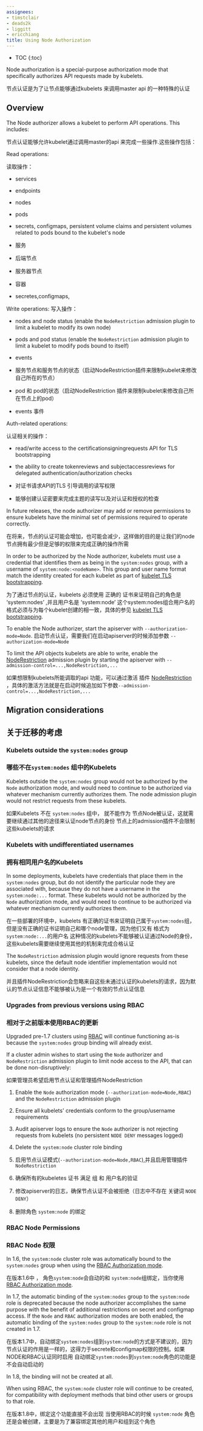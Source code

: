 ```yaml
---
assignees:
- timstclair
- deads2k
- liggitt
- ericchiang
title: Using Node Authorization
---
```


* TOC
{:toc}

Node authorization is a special-purpose authorization mode that specifically authorizes API requests made by kubelets.

节点认证是为了让节点能够通过kubelets 来调用master api 的一种特殊的认证

## Overview

The Node authorizer allows a kubelet to perform API operations. This includes:

节点认证能够允许kubelet通过调用master的api 来完成一些操作.这些操作包括：

Read operations:

读取操作：

* services
* endpoints
* nodes
* pods
* secrets, configmaps, persistent volume claims and persistent volumes related to pods bound to the kubelet's node

* 服务
* 后端节点
* 服务器节点
* 容器
* secretes,configmaps, 

Write operations:
写入操作：

* nodes and node status (enable the `NodeRestriction` admission plugin to limit a kubelet to modify its own node)
* pods and pod status (enable the `NodeRestriction` admission plugin to limit a kubelet to modify pods bound to itself)
* events

* 服务节点和服务节点的状态（启动NodeRestriction插件来限制kubelet来修改自己所在的节点）
* pod 和 pod的状态（启动NodeRestriction 插件来限制kubelet来修改自己所在节点上的pod）
* events 事件

Auth-related operations:

认证相关的操作：

* read/write access to the certificationsigningrequests API for TLS bootstrapping
* the ability to create tokenreviews and subjectaccessreviews for delegated authentication/authorization checks

* 对证书请求API的TLS 引导调用的读写权限
* 能够创建认证密要来完成主题的读写以及对认证和授权的检查

In future releases, the node authorizer may add or remove permissions to ensure kubelets
have the minimal set of permissions required to operate correctly.

在将来，节点的认证可能会增加，也可能会减少，这样做的目的是让我们的node节点拥有最少但是足够的权限来完成正确的操作所需

In order to be authorized by the Node authorizer, kubelets must use a credential that identifies them as 
being in the `system:nodes` group, with a username of `system:node:<nodeName>`.
This group and user name format match the identity created for each kubelet as part of 
[kubelet TLS bootstrapping](/docs/admin/kubelet-tls-bootstrapping/).

为了通过节点的认证，kubelets 必须使用 正确的 证书来证明自己的角色是 ‘system:nodes’ ,并且用户名是 ‘system:node<nodename>’
这个system:nodes组合用户名的格式必须与为每个kubelet创建的相一致，具体的参见
[kubelet TLS bootstrapping](/docs/admin/kubelet-tls-bootstrapping/).

To enable the Node authorizer, start the apiserver with `--authorization-mode=Node`.
启动节点认证，需要我们在启动apiserver的时候添加参数 `--authorization-mode=Node`

To limit the API objects kubelets are able to write, enable the [NodeRestriction](/docs/admin/admission-controllers#NodeRestriction) admission plugin by starting the apiserver with `--admission-control=...,NodeRestriction,...`

如果想限制kubelets所能调取的api 功能，可以通过激活 插件 [NodeRestriction](/docs/admin/admission-controllers#NodeRestriction) ，具体的激活方法就是在启动时候追加如下参数`--admission-control=...,NodeRestriction,...`

## Migration considerations
## 关于迁移的考虑

### Kubelets outside the `system:nodes` group
### 哪些不在`system:nodes` 组中的Kubelets 

Kubelets outside the `system:nodes` group would not be authorized by the `Node` authorization mode,
and would need to continue to be authorized via whatever mechanism currently authorizes them.
The node admission plugin would not restrict requests from these kubelets.

如果Kubelets 不在 `system:nodes` 组中， 就不能作为 节点Node被认证，这就需要继续通过其他的途径来认证node节点的身份
节点上的admission插件不会限制这些kubelets的请求



### Kubelets with undifferentiated usernames
### 拥有相同用户名的Kubelets


In some deployments, kubelets have credentials that place them in the `system:nodes` group,
but do not identify the particular node they are associated with,
because they do not have a username in the `system:node:...` format.
These kubelets would not be authorized by the `Node` authorization mode,
and would need to continue to be authorized via whatever mechanism currently authorizes them.

在一些部署的环境中，kubelets 有正确的证书来证明自己属于`system:nodes`组，但是没有正确的证书证明自己和哪个node管理，因为他们又有 格式为`system:node:...`的用户名
这种情况的kubelets不能够被认证通过Node的身份，这些kubelets需要继续使用其他的机制来完成合格认证

The `NodeRestriction` admission plugin would ignore requests from these kubelets,
since the default node identifier implementation would not consider that a node identity.

并且插件NodeRestriction会忽略来自这些未通过认证的kubelets的请求，因为默认的节点认证信息不能够被认为是一个有效的节点认证信息

### Upgrades from previous versions using RBAC

### 相对于之前版本使用RBAC的更新

Upgraded pre-1.7 clusters using [RBAC](/docs/admin/authorization/rbac/) will continue functioning as-is because the `system:nodes` group binding will already exist.



If a cluster admin wishes to start using the `Node` authorizer and `NodeRestriction` admission plugin
to limit node access to the API, that can be done non-disruptively:

如果管理员希望启用节点认证和管理插件NodeRestriction

1. Enable the `Node` authorization mode (`--authorization-mode=Node,RBAC`) and the `NodeRestriction` admission plugin
2. Ensure all kubelets' credentials conform to the group/username requirements
3. Audit apiserver logs to ensure the `Node` authorizer is not rejecting requests from kubelets (no persistent `NODE DENY` messages logged)
4. Delete the `system:node` cluster role binding

1. 启用节点认证模式(`--authorization-mode=Node,RBAC`),并且启用管理插件`NodeRestriction`
2. 确保所有的kubeletes 证书 满足 组 和 用户名的验证
3. 修改apiserver的日志，确保节点认证不会被拒绝（日志中不存在 关键词 `NODE DENY`）
4. 删除角色 `system:node` 的绑定

### RBAC Node Permissions

### RBAC Node 权限

In 1.6, the `system:node` cluster role was automatically bound to the `system:nodes` group when using the [RBAC Authorization mode](/docs/admin/authorization/rbac/).

在版本1.6中 ， 角色`system:node`会自动的和 `system:node`组绑定，当你使用[RBAC Authorization mode](/docs/admin/authorization/rbac/).

In 1.7, the automatic binding of the `system:nodes` group to the `system:node` role is deprecated
because the node authorizer accomplishes the same purpose with the benefit of additional restrictions
on secret and configmap access. If the `Node` and `RBAC` authorization modes are both enabled,
the automatic binding of the `system:nodes` group to the `system:node` role is not created in 1.7.

在版本1.7中，自动绑定`system:nodes`组到`system:node`的方式是不建议的，因为节点认证的作用是一样的，这得力于secrete和configmap权限的控制。如果NODE和RBAC认证同时启用
自动绑定`system:nodes`到`system:node`角色的功能是不会自动启动的

In 1.8, the binding will not be created at all.

When using RBAC, the `system:node` cluster role will continue to be created,
for compatibility with deployment methods that bind other users or groups to that role.

在版本1.8中，绑定这个功能直接不会出现
当使用RBAC的时候 `system:node` 角色还是会被创建，主要是为了兼容绑定其他的用户和组到这个角色

